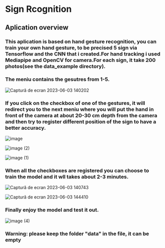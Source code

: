 # Sign Rcognition
<h2>Aplication overview</h2>

<h3>This aplication is based on hand gesture recognition, you can train your own hand gesture, to be precised 5 sign via Tensorflow and the CNN that i created.For hand tracking i used Mediapipe and OpenCV for camera.For each sign, it take 200 photos(see the data_example directory).</h3>

<h3>The meniu contains the gesutres from 1-5.</h3>

![Captură de ecran 2023-06-03 140202](https://github.com/912-Dinu-TeodorGabriel/signRecognition/assets/115081686/26ce805a-b506-40b4-8602-ae1f2ea8532c)


<h3>If you click on the checkbox of one of the gestures, it will redirect you to the next meniu where you will put the hand in front of the camera at about 20-30 cm depth from the camera and then try to register different position of the sign to have a better accuracy.</h3>
  
![image](https://github.com/912-Dinu-TeodorGabriel/signRecognition/assets/115081686/4e57dd54-8d98-4944-a527-e0dcdcca1ef4)

![image (2)](https://github.com/912-Dinu-TeodorGabriel/signRecognition/assets/115081686/8c5078ac-9573-453b-9612-86b4be04c5e4)

![image (1)](https://github.com/912-Dinu-TeodorGabriel/signRecognition/assets/115081686/63e4b2e0-0915-4fef-803e-28153edd3803)


<h3>When all the checkboxes are registered you can choose to train the model and it wll takes about 2-3 minutes.</h3>

![Captură de ecran 2023-06-03 140743](https://github.com/912-Dinu-TeodorGabriel/signRecognition/assets/115081686/a9787882-865b-4fd4-9117-d23289504b7b)

![Captură de ecran 2023-06-03 144410](https://github.com/912-Dinu-TeodorGabriel/signRecognition/assets/115081686/61cd86a2-e7fd-44e1-aa34-c4cb72478386)


<h3>Finally enjoy the model and test it out.</h3>

![image (4)](https://github.com/912-Dinu-TeodorGabriel/signRecognition/assets/115081686/00a629ce-9dd9-48ff-b5d2-68b8e03acd04)

<h3> Warning: please keep the folder "data" in the file, it can be empty</h3>
